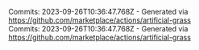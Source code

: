 Commits: 2023-09-26T10:36:47.768Z - Generated via https://github.com/marketplace/actions/artificial-grass
<br>
Commits: 2023-09-26T10:36:47.768Z - Generated via https://github.com/marketplace/actions/artificial-grass
<br>
